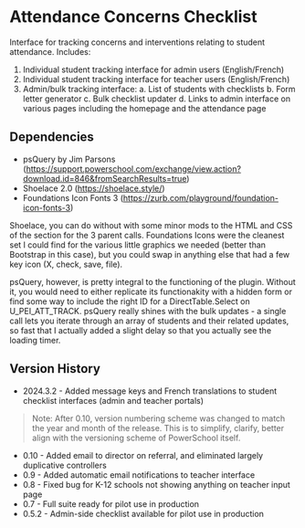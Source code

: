 # Attendance Concerns Checklist
Interface for tracking concerns and interventions relating to student attendance. Includes:
1. Individual student tracking interface for admin users (English/French)
2. Individual student tracking interface for teacher users (English/French)
3. Admin/bulk tracking interface:
   a. List of students with checklists
   b. Form letter generator
   c. Bulk checklist updater
   d. Links to admin interface on various pages including the homepage and the attendance page

## Dependencies
- psQuery by Jim Parsons (https://support.powerschool.com/exchange/view.action?download.id=846&fromSearchResults=true)
- Shoelace 2.0 (https://shoelace.style/)
- Foundations Icon Fonts 3 (https://zurb.com/playground/foundation-icon-fonts-3)

Shoelace, you can do without with some minor mods to the HTML and CSS of the section for the 3 parent calls. Foundations Icons were the cleanest set I could find for the various little graphics we needed (better than Bootstrap in this case), but you could swap in anything else that had a few key icon (X, check, save, file).

psQuery, however, is pretty integral to the functioning of the plugin. Without it, you would need to either replicate its functionakity with a hidden form or find some way to include the right ID for a DirectTable.Select on U_PEI_ATT_TRACK. psQuery really shines with the bulk updates - a single call lets you iterate through an array of students and their related updates, so fast that I actually added a slight delay so that you actually see the loading timer.

## Version History
- 2024.3.2 - Added message keys and French translations to student checklist interfaces (admin and teacher portals)
> Note: After 0.10, version numbering scheme was changed to match the year and month of the release. This is to simplify, clarify, better align with the versioning scheme of PowerSchool itself.
- 0.10 - Added email to director on referral, and eliminated largely duplicative controllers
- 0.9 - Added automatic email notifications to teacher interface
- 0.8 - Fixed bug for K-12 schools not showing anything on teacher input page
- 0.7 - Full suite ready for pilot use in production
- 0.5.2 - Admin-side checklist available for pilot use in production